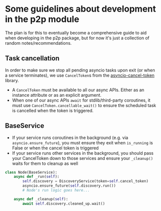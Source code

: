 # Some guidelines about development in the p2p module

The plan is for this to eventually become a comprehensive guide to aid when developing in the p2p
package, but for now it's just a collection of random notes/recommendations.


## Task cancellation

In order to make sure we stop all pending asyncio tasks upon exit (or when a service terminates),
we use `CancelToken`s from the
[asyncio-cancel-token](https://asyncio-cancel-token.readthedocs.io/en/latest/index.html)
library.

- A `CancelToken` must be available to all our async APIs. Either as an instance attribute or as an explicit argument.
- When one of our async APIs `await` for stdlib/third-party coroutines, it must use `CancelToken.cancellable_wait()` to ensure the scheduled task is cancelled when the token is triggered.


## BaseService

- If your service runs coroutines in the background (e.g. via `asyncio.ensure_future`), you must
  ensure they exit when `is_running` is False or when the cancel token is triggered
- If your service runs other services in the background, you should pass your CancelToken down to
  those services and ensure your `_cleanup()` waits for them to cleanup as well

```Python
class Node(BaseService):
    async def _run(self):
        self.discovery = DiscoveryService(token=self.cancel_token)
        asyncio.ensure_future(self.discovery.run())
        # Node's run logic goes here...

    async def _cleanup(self):
        await self.discovery.cleaned_up.wait()
```
